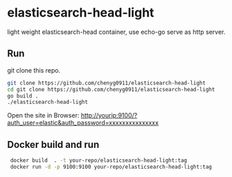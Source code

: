 # elasticsearch-head-light

light weight elasticsearch-head container, use echo-go serve as http server.

## Run

git clone this repo.

```bash
git clone https://github.com/chenyg0911/elasticsearch-head-light
cd git clone https://github.com/chenyg0911/elasticsearch-head-light
go build .
./elasticsearch-head-light
```

Open the site in Browser: <http://yourip:9100/?auth_user=elastic&auth_password=xxxxxxxxxxxxxxx>

## Docker build and run

```bash
 docker build  . -t your-repo/elasticsearch-head-light:tag
 docker run -d -p 9100:9100 your-repo/elasticsearch-head-light:tag
```
